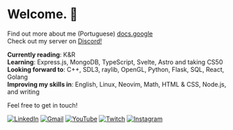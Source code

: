 # Welcome. 🪽
<span target="_blank"> Find out more about me (Portuguese) <a href="https://docs.google.com/document/d/1tu95qrKO8qnXUlHcNdNii42xAG8SCOsiubR-etksujY/edit?usp=sharing">docs.google</a> </span> <br>
<span target="_blank"> Check out my server on <a href="https://discord.gg/ahMyUguT8v">Discord!</a> </span> 

**Currently reading**: K&R  
**Learning**: Express.js, MongoDB, TypeScript, Svelte, Astro and taking CS50         
**Looking forward to**: C++, SDL3, raylib, OpenGL, Python, Flask, SQL, React, Golang   
**Improving my skills in**: English, Linux, Neovim, Math, HTML & CSS, Node.js, and writing

Feel free to get in touch!  

[![LinkedIn](https://custom-icon-badges.demolab.com/badge/LinkedIn-0A66C2?logo=linkedin-white&logoColor=fff)](https://www.linkedin.com/in/gvnwv/)
[![Gmail](https://img.shields.io/badge/Gmail-D14836?logo=gmail&logoColor=white)](mailto:geoxp98@gmail.com)
[![YouTube](https://img.shields.io/badge/YouTube-%23FF0000.svg?logo=YouTube&logoColor=white)](https://www.youtube.com/@TposeProgrammer)
[![Twitch](https://img.shields.io/badge/Twitch-%239146FF.svg?logo=Twitch&logoColor=white)](https://www.twitch.tv/tposeprogrammer)
[![Instagram](https://img.shields.io/badge/Instagram-%23E4405F.svg?logo=Instagram&logoColor=white)](https://www.instagram.com/tpose.dev)




